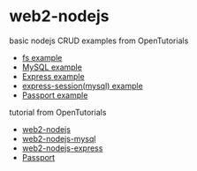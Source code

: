 # web2-nodejs
basic nodejs CRUD examples from OpenTutorials

- [fs example](https://github.com/uiyoung/web2-nodejs/tree/feature/fs)
- [MySQL example](https://github.com/uiyoung/web2-nodejs/tree/feature/mysql)
- [Express example](https://github.com/uiyoung/web2-nodejs/tree/feature/express)
- [express-session(mysql) example](https://github.com/uiyoung/web2-nodejs/tree/feature/express-session)
- [Passport example](https://github.com/uiyoung/web2-nodejs/tree/feature/passport-local)

tutorial from OpenTutorials
- [web2-nodejs](https://opentutorials.org/course/3332)
- [web2-nodejs-mysql](https://opentutorials.org/course/3347)
- [web2-nodejs-express](https://opentutorials.org/course/3370)
- [Passport](https://www.opentutorials.org/course/3402)
